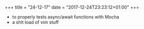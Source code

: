 +++
title = "24-12-17"
date = "2017-12-24T23:23:12+01:00"
+++

* to properly tests async/await functions with Mocha
* a shit load of vim stuff
